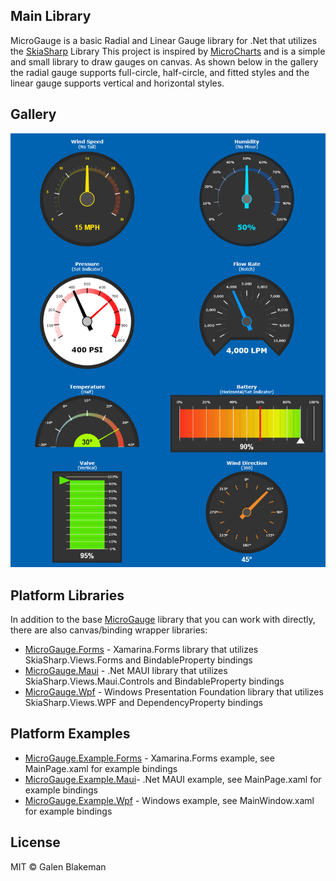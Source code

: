 ## Main Library
MicroGauge is a basic Radial and Linear Gauge library for .Net that utilizes the [SkiaSharp](https://github.com/mono/SkiaSharp) Library
This project is inspired by [MicroCharts](https://github.com/microcharts-dotnet/Microcharts) and is a simple and small library to draw gauges on canvas.
As shown below in the gallery the radial gauge supports full-circle, half-circle, and fitted styles and the linear gauge supports vertical and horizontal styles.

## Gallery
![Gallery](https://github.com/galenblakeman/MicroGauge/blob/master/Gallery.png)

## Platform Libraries
In addition to the base [MicroGauge](https://github.com/galenblakeman/MicroGauge/tree/master/Library/MicroGauge) library that you can work with directly, there are also canvas/binding wrapper libraries: 
* [MicroGauge.Forms](https://github.com/galenblakeman/MicroGauge/tree/master/Library/MicroGauge.Forms) - Xamarina.Forms library that utilizes SkiaSharp.Views.Forms and BindableProperty bindings
* [MicroGauge.Maui](https://github.com/galenblakeman/MicroGauge/tree/master/Library/MicroGauge.Maui) - .Net MAUI library that utilizes SkiaSharp.Views.Maui.Controls and BindableProperty bindings
* [MicroGauge.Wpf](https://github.com/galenblakeman/MicroGauge/tree/master/Library/MicroGauge.Wpf) - Windows Presentation Foundation library that utilizes SkiaSharp.Views.WPF and DependencyProperty bindings

## Platform Examples
* [MicroGauge.Example.Forms](https://github.com/galenblakeman/MicroGauge/tree/master/Library/MicroGauge.Example.Forms) - Xamarina.Forms example, see MainPage.xaml for example bindings
* [MicroGauge.Example.Maui](https://github.com/galenblakeman/MicroGauge/tree/master/Library/MicroGauge.Example.Maui)- .Net MAUI example, see MainPage.xaml for example bindings
* [MicroGauge.Example.Wpf](https://github.com/galenblakeman/MicroGauge/tree/master/Library/MicroGauge.Example.Wpf) - Windows example, see MainWindow.xaml for example bindings

## License
MIT © Galen Blakeman
